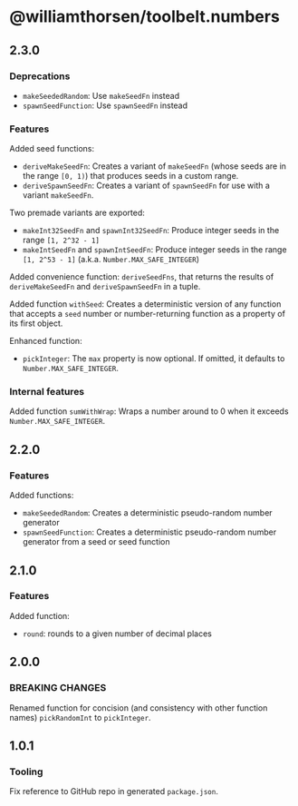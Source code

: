 # @williamthorsen/toolbelt.numbers

## 2.3.0

### Deprecations

- `makeSeededRandom`: Use `makeSeedFn` instead
- `spawnSeedFunction`: Use `spawnSeedFn` instead

### Features

Added seed functions:

- `deriveMakeSeedFn`: Creates a variant of `makeSeedFn` (whose seeds are in the range `[0, 1)`) that produces seeds in a
  custom range.
- `deriveSpawnSeedFn`: Creates a variant of `spawnSeedFn` for use with a variant `makeSeedFn`.

Two premade variants are exported:

- `makeInt32SeedFn` and `spawnInt32SeedFn`: Produce integer seeds in the range `[1, 2^32 - 1]`
- `makeIntSeedFn` and `spawnIntSeedFn`: Produce integer seeds in the range `[1, 2^53 - 1]` (a.k.a.
  `Number.MAX_SAFE_INTEGER`)

Added convenience function: `deriveSeedFns`, that returns the results of `deriveMakeSeedFn` and `deriveSpawnSeedFn` in a
tuple.

Added function `withSeed`: Creates a deterministic version of any function that accepts a `seed` number or
number-returning function as a property of its first object.

Enhanced function:

- `pickInteger`: The `max` property is now optional. If omitted, it defaults to `Number.MAX_SAFE_INTEGER`.

### Internal features

Added function `sumWithWrap`: Wraps a number around to 0 when it exceeds `Number.MAX_SAFE_INTEGER`.

## 2.2.0

### Features

Added functions:

- `makeSeededRandom`: Creates a deterministic pseudo-random number generator
- `spawnSeedFunction`: Creates a deterministic pseudo-random number generator from a seed or seed function

## 2.1.0

### Features

Added function:

- `round`: rounds to a given number of decimal places

## 2.0.0

### BREAKING CHANGES

Renamed function for concision (and consistency with other function names) `pickRandomInt` to `pickInteger`.

## 1.0.1

### Tooling

Fix reference to GitHub repo in generated `package.json`.
